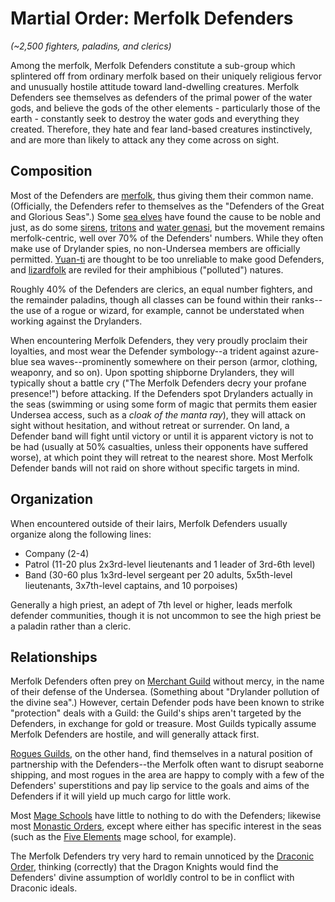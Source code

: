 # Martial Order: Merfolk Defenders
*(~2,500 fighters, paladins, and clerics)*

Among the merfolk, Merfolk Defenders constitute a sub-group which splintered off from ordinary merfolk based on their uniquely religious fervor and unusually hostile attitude toward land-dwelling creatures. Merfolk Defenders see themselves as defenders of the primal power of the water gods, and believe the gods of the other elements - particularly those of the earth - constantly seek to destroy the water gods and everything they created. Therefore, they hate and fear land-based creatures instinctively, and are more than likely to attack any they come across on sight. 

## Composition
Most of the Defenders are [merfolk](/Races/Merfolk.md), thus giving them their common name. (Officially, the Defenders refer to themselves as the "Defenders of the Great and Glorious Seas".) Some [sea elves](/Races/Elves.md#sea-elves-maerach) have found the cause to be noble and just, as do some [sirens](/Races/Siren.md), [tritons](/Races/Tritons.md) and [water genasi](/Races/Genasi.md#water), but the movement remains merfolk-centric, well over 70% of the Defenders' numbers. While they often make use of Drylander spies, no non-Undersea members are officially permitted. [Yuan-ti](/Races/YuanTi.md) are thought to be too unreliable to make good Defenders, and [lizardfolk](/Races/Lizardfolk.md) are reviled for their amphibious ("polluted") natures.

Roughly 40% of the Defenders are clerics, an equal number fighters, and the remainder paladins, though all classes can be found within their ranks--the use of a rogue or wizard, for example, cannot be understated when working against the Drylanders.

When encountering Merfolk Defenders, they very proudly proclaim their loyalties, and most wear the Defender symbology--a trident against azure-blue sea waves--prominently somewhere on their person (armor, clothing, weaponry, and so on). Upon spotting shipborne Drylanders, they will typically shout a battle cry ("The Merfolk Defenders decry your profane presence!") before attacking. If the Defenders spot Drylanders actually in the seas (swimming or using some form of magic that permits them easier Undersea access, such as a *cloak of the manta ray*), they will attack on sight without hesitation, and without retreat or surrender. On land, a Defender band will fight until victory or until it is apparent victory is not to be had (usually at 50% casualties, unless their opponents have suffered worse), at which point they will retreat to the nearest shore. Most Merfolk Defender bands will not raid on shore without specific targets in mind.

## Organization
When encountered outside of their lairs, Merfolk Defenders usually organize along the following lines:

* Company (2-4)
* Patrol (11-20 plus 2x3rd-level lieutenants and 1 leader of 3rd-6th level)
* Band (30-60 plus 1x3rd-level sergeant per 20 adults, 5x5th-level lieutenants, 3x7th-level captains, and 10 porpoises)

Generally a high priest, an adept of 7th level or higher, leads merfolk defender communities, though it is not uncommon to see the high priest be a paladin rather than a cleric.


## Relationships
Merfolk Defenders often prey on [Merchant Guild](/Organizations/MerchantGuilds/MerchantGuilds.md) without mercy, in the name of their defense of the Undersea. (Something about "Drylander pollution of the divine sea".) However, certain Defender pods have been known to strike "protection" deals with a Guild: the Guild's ships aren't targeted by the Defenders, in exchange for gold or treasure. Most Guilds typically assume Merfolk Defenders are hostile, and will generally attack first.

[Rogues Guilds](/Organizations/RoguesGuilds/RoguesGuilds.md), on the other hand, find themselves in a natural position of partnership with the Defenders--the Merfolk often want to disrupt seaborne shipping, and most rogues in the area are happy to comply with a few of the Defenders' superstitions and pay lip service to the goals and aims of the Defenders if it will yield up much cargo for little work.

Most [Mage Schools](/Organizations/MageSchools/MageSchools.md) have little to nothing to do with the Defenders; likewise most [Monastic Orders](/Organizations/MonasticOrders/MonasticOrders.md), except where either has specific interest in the seas (such as the [Five Elements](/Organizations/MageSchools/FiveElements.md) mage school, for example).

The Merfolk Defenders try very hard to remain unnoticed by the [Draconic Order](/Organizations/DraconicOrder/DraconicOrder.md), thinking (correctly) that the Dragon Knights would find the Defenders' divine assumption of worldly control to be in conflict with Draconic ideals.


